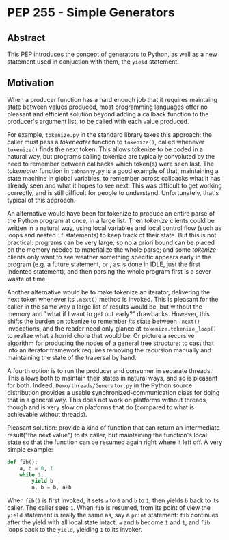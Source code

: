 # PEP 255 - Simple Generators

## Abstract

This PEP introduces the concept of generators to Python, as well as a new statement used in conjuction with them,
the `yield` statement.

## Motivation

When a producer function has a hard enough job that it requires maintaing state between values produced, most programming
languages offer no pleasant and efficient solution beyond adding a callback function to the producer's argument list, 
to be called with each value produced.

For example, `tokenize.py` in the standard library takes this approach: the caller must pass a _tokeneater_ function to
`tokenize()`, called whenever `tokenize()` finds the next token. This allows tokenize to be coded in a natural way, but
programs calling tokenize are typically convoluted by the need to remember between callbacks which token(s) were seen
last. The _tokeneater_ function in `tabnanny.py` is a good example of that, maintaining a state machine in global 
variables, to remember across callbacks what it has already seen and what it hopes to see next. This was difficult to get
working correctly, and is still difficult for people to understand. Unfortunately, that's typical of this approach.

An alternative would have been for tokenize to produce an entire parse of the Python program at once, in a large list.
Then _tokenize_ clients could be written in a natural way, using local variables and local control flow (such as loops and
nested `if` statements) to keep track of their state. But this is not practical: programs can be very large, so no a priori
bound can be placed on the memory needed to materialize the whole parse; and some _tokenize_ clients only want to see
weather something specific appears early in the program (e.g. a future statement, or , as is done in IDLE, just the first
indented statement), and then parsing the whole program first is a sever waste of time.

Another alternative would be to make tokenize an iterator, delivering the next token whenever its `.next()` method is
invoked. This is pleasant for the caller in the same way a large list of results would be, but without the memory and
"what if I want to get out early?" drawbacks. However, this shifts the burden on tokenize to remember _its_ state 
between `.next()` invocations, and the reader need only glance at `tokenize.tokenize_loop()` to realize what a horrid
chore that would be. Or picture a recursive algorithm for producing the nodes of a general tree structure: to cast that 
into an iterator framework requires removing the recursion manually and maintaining the state of the traversal by hand.

A fourth option is to run the producer and consumer in separate threads. This allows both to maintain their states in 
natural ways, and so is pleasant for both. Indeed, `Demo/threads/Generator.py` in the Python source distribution provides
a usable synchronized-communication class for doing that in a general way. This does not work on platforms without threads,
though and is very slow on platforms that do (compared to what is achievable without threads).

Pleasant solution: provide a kind of function that can return an intermediate result("the next value") to its caller, but 
maintaining the function's local state so that the function can be resumed again right where it left off. A very simple 
example:

```python
def fib():
    a, b = 0, 1
    while 1:
        yield b
        a, b = b, a+b
```

When `fib()` is first invoked, it sets `a` to `0` and `b` to `1`, then yields `b` back to its caller. The caller sees `1`. When `fib` is
resumed, from its point of view the `yield` statement is really the same as, say a `print` statement: `fib` continues after
the yield with all local state intact. `a` and `b` become `1` and `1`, and `fib` loops back to the `yield`, yielding `1` to its
invoker. 
